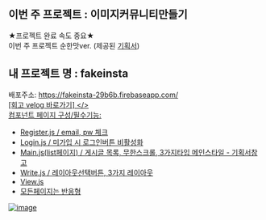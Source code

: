 ## 이번 주 프로젝트 : 이미지커뮤니티만들기  
★프로젝트 완료 속도 중요★<br/>
이번 주 프로젝트 
순한맛ver. (제공된 <a href="https://www.figma.com/file/5GhEvvI68oIM7xOm6p3mIO/%EC%9D%B4%EB%AF%B8%EC%A7%80-%EC%BB%A4%EB%AE%A4%EB%8B%88%ED%8B%B0?node-id=1%3A2">기획서</a>) 


## 내 프로젝트 명 : fakeinsta <br/>

배포주소: https://fakeinsta-29b6b.firebaseapp.com/<br/>
<a href="https://velog.io/@ireneeming/%ED%9A%8C%EA%B3%A0%EB%A1%9D-%ED%95%AD%ED%95%B4-99-5%EC%A3%BC%EC%B0%A8-%EC%A3%BC%ED%8A%B9%EA%B8%B0-%EC%8B%AC%ED%99%94%ED%8E%B8">[회고 velog 바로가기] </>
<br/>
컴포넌트 페이지 구성/필수기능: <br/>

* Register.js / email, pw 체크
* Login.js / 미가입 시 로그인버튼 비활성화
* Main.js(list페이지) / 게시글 목록, 무한스크롤, 3가지타입 메인스타일 - 기획서참고 
* Write.js / 레이아웃선택버튼, 3가지 레이아웃 
* View.js 
* 모든페이지는 반응형 


![image](https://user-images.githubusercontent.com/63698668/143990062-383f1b28-d1b9-469f-859f-c4a95941f039.png)



